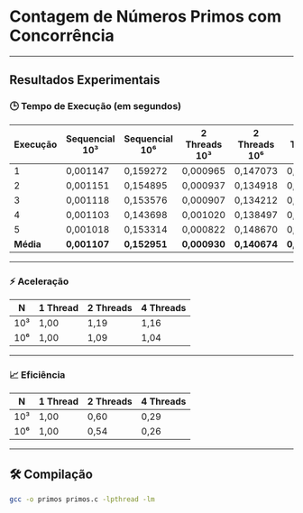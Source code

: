 # Contagem de Números Primos com Concorrência


---

## Resultados Experimentais

### 🕒 Tempo de Execução (em segundos)

| Execução | Sequencial 10³ | Sequencial 10⁶ | 2 Threads 10³ | 2 Threads 10⁶ | 4 Threads 10³ | 4 Threads 10⁶ |
|----------|----------------|----------------|---------------|---------------|---------------|---------------|
| 1        | 0,001147       | 0,159272       | 0,000965      | 0,147073      | 0,000976      | 0,149484      |
| 2        | 0,001151       | 0,154895       | 0,000937      | 0,134918      | 0,000909      | 0,146371      |
| 3        | 0,001118       | 0,153576       | 0,000907      | 0,134212      | 0,000978      | 0,142024      |
| 4        | 0,001103       | 0,143698       | 0,001020      | 0,138497      | 0,000918      | 0,158695      |
| 5        | 0,001018       | 0,153314       | 0,000822      | 0,148670      | 0,000996      | 0,141218      |
| **Média**| **0,001107**   | **0,152951**   | **0,000930**  | **0,140674**  | **0,000955**  | **0,147558**  |

---

### ⚡ Aceleração

| N         | 1 Thread | 2 Threads | 4 Threads |
|-----------|----------|-----------|-----------|
| 10³       | 1,00     | 1,19      | 1,16      |
| 10⁶       | 1,00     | 1,09      | 1,04      |

---

### 📈 Eficiência

| N         | 1 Thread | 2 Threads | 4 Threads |
|-----------|----------|-----------|-----------|
| 10³       | 1,00     | 0,60      | 0,29      |
| 10⁶       | 1,00     | 0,54      | 0,26      |

---


## 🛠️ Compilação

```bash
gcc -o primos primos.c -lpthread -lm
